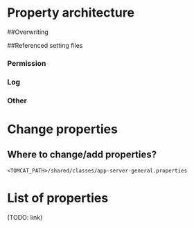 # Property architecture
##Overwriting

##Referenced setting files
### Permission
### Log
### Other

# Change properties
## Where to change/add properties?
`<TOMCAT_PATH>/shared/classes/app-server-general.properties`

# List of properties
(TODO: link)